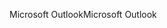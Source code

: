 <span data-ttu-id="cf46b-101">Microsoft Outlook</span><span class="sxs-lookup"><span data-stu-id="cf46b-101">Microsoft Outlook</span></span>